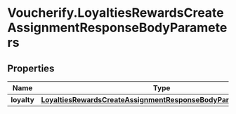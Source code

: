 # Voucherify.LoyaltiesRewardsCreateAssignmentResponseBodyParameters

## Properties

Name | Type | Description | Notes
------------ | ------------- | ------------- | -------------
**loyalty** | [**LoyaltiesRewardsCreateAssignmentResponseBodyParametersLoyalty**](LoyaltiesRewardsCreateAssignmentResponseBodyParametersLoyalty.md) |  | [optional] 


